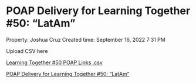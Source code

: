 # POAP Delivery for Learning Together #50: “LatAm”

Property: Joshua Cruz
Created time: September 16, 2022 7:31 PM

Upload CSV here

[Learning Together #50 POAP Links .csv](POAP%20Delivery%20for%20Learning%20Together%20#50%20%E2%80%9CLatAm%E2%80%9D%20c1088c5d000d44feb4b3fff7ed392f79/Learning_Together_50_POAP_Links_.csv)

[POAP Delivery for Learning Together #50: “LatAm”](POAP%20Delivery%20for%20Learning%20Together%20#50%20%E2%80%9CLatAm%E2%80%9D%20c1088c5d000d44feb4b3fff7ed392f79/POAP%20Delivery%20for%20Learning%20Together%20#50%20%E2%80%9CLatAm%E2%80%9D%2083eb658523d94abcaf5502d36949ebcb.csv)